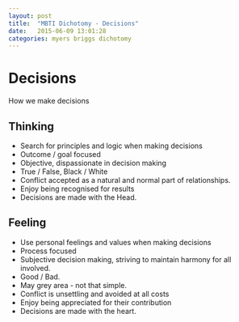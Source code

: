 ```yaml
---
layout: post
title:  "MBTI Dichotomy - Decisions"
date:   2015-06-09 13:01:28
categories: myers briggs dichotomy
---
```


# Decisions
How we make decisions

## Thinking
* Search for principles and logic when making decisions
* Outcome / goal focused
* Objective, dispassionate in decision making
* True / False, Black / White
* Conflict accepted as a natural and normal part of relationships.
* Enjoy being recognised for results
* Decisions are made with the Head.

## Feeling
* Use personal feelings and values when making decisions
* Process focused
* Subjective decision making, striving to maintain harmony for all involved.
* Good / Bad.
* May grey area - not that simple.
* Conflict is unsettling and avoided at all costs
* Enjoy being appreciated for their contribution
* Decisions are made with the heart.
